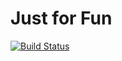 # Just for Fun

[![Build Status](https://travis-ci.org/bitschain/panicgo.svg?branch=master)](https://travis-ci.org/bitschain/panicgo)


